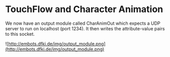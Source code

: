 # TouchFlow and Character Animation #

We now have an output module called CharAnimOut which expects a UDP server to run on localhost (port 1234). It then writes the attribute-value pairs to this socket.

![http://embots.dfki.de/img/output_module.png](http://embots.dfki.de/img/output_module.png)